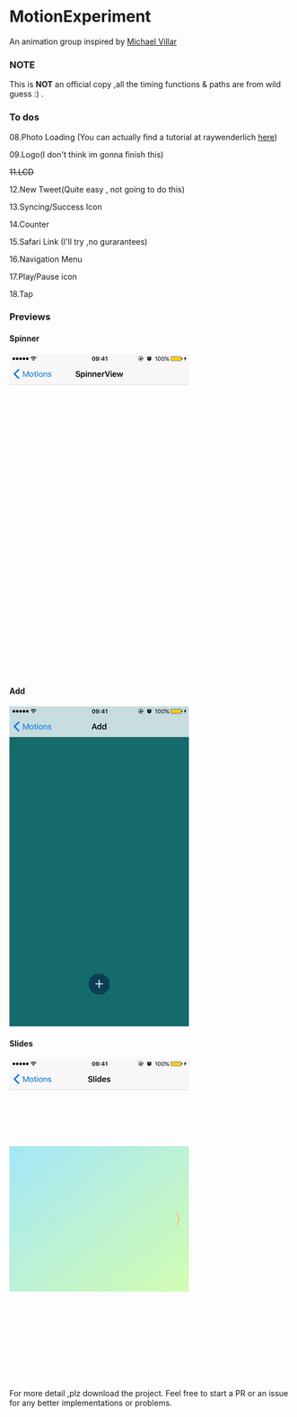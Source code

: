 # MotionExperiment
An animation group inspired by [Michael Villar](http://www.michaelvillar.com/motion)

### NOTE
This is **NOT** an official copy ,all the timing functions & paths are from wild guess :) .



### To dos

08.Photo Loading (You can actually find a tutorial at raywenderlich [here](https://www.raywenderlich.com/94302/implement-circular-image-loader-animation-cashapelayer))

09.Logo(I don't think im gonna finish this)

<del>11.LCD</del>

12.New Tweet(Quite easy , not going to do this)

13.Syncing/Success Icon

14.Counter

15.Safari Link (I'll try ,no gurarantees)

16.Navigation Menu

17.Play/Pause icon

18.Tap


### Previews

#### Spinner
![](Images/Spinner.gif)

#### Add
![](Images/Add.gif)

#### Slides
![](Images/Slides.gif)


For more detail ,plz download the project.
Feel free to start a PR or an issue for any better implementations or problems.